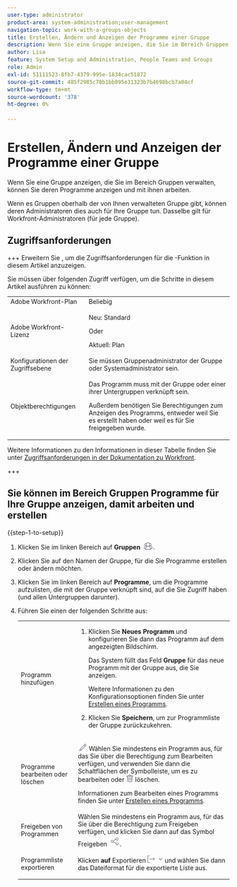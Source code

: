 ```yaml
---
user-type: administrator
product-area: system-administration;user-management
navigation-topic: work-with-a-groups-objects
title: Erstellen, Ändern und Anzeigen der Programme einer Gruppe
description: Wenn Sie eine Gruppe anzeigen, die Sie im Bereich Gruppen verwalten, können Sie deren Programme anzeigen und mit ihnen arbeiten.
author: Lisa
feature: System Setup and Administration, People Teams and Groups
role: Admin
exl-id: 51111523-8fb7-4379-995e-1834cac51872
source-git-commit: 485f2985c70b1bb095e31323b7b4698bcb7a04cf
workflow-type: tm+mt
source-wordcount: '378'
ht-degree: 0%

---
```


# Erstellen, Ändern und Anzeigen der Programme einer Gruppe

Wenn Sie eine Gruppe anzeigen, die Sie im Bereich Gruppen verwalten, können Sie deren Programme anzeigen und mit ihnen arbeiten.

Wenn es Gruppen oberhalb der von Ihnen verwalteten Gruppe gibt, können deren Administratoren dies auch für Ihre Gruppe tun. Dasselbe gilt für Workfront-Administratoren (für jede Gruppe).

## Zugriffsanforderungen

+++ Erweitern Sie , um die Zugriffsanforderungen für die -Funktion in diesem Artikel anzuzeigen.

Sie müssen über folgenden Zugriff verfügen, um die Schritte in diesem Artikel ausführen zu können:

<table style="table-layout:auto"> 
 <col> 
 <col> 
 <tbody> 
  <tr> 
   <td role="rowheader">Adobe Workfront-Plan</td> 
   <td>Beliebig</td> 
  </tr> 
  <tr> 
   <td role="rowheader">Adobe Workfront-Lizenz</td>
   <td><p>Neu: Standard</p>
       <p>Oder</p>
       <p>Aktuell: Plan</p></td>
  <tr> 
   <td role="rowheader">Konfigurationen der Zugriffsebene</td> 
   <td>Sie müssen Gruppenadministrator der Gruppe oder Systemadministrator sein.</td>
  </tr>
  <tr> 
   <td role="rowheader">Objektberechtigungen</td>
   <td> <p>Das Programm muss mit der Gruppe oder einer ihrer Untergruppen verknüpft sein.</p> <p>Außerdem benötigen Sie Berechtigungen zum Anzeigen des Programms, entweder weil Sie es erstellt haben oder weil es für Sie freigegeben wurde.</p></td> 
  </tr> 
  </tr> 
 </tbody> 
</table>

Weitere Informationen zu den Informationen in dieser Tabelle finden Sie unter [Zugriffsanforderungen in der Dokumentation zu Workfront](/help/quicksilver/administration-and-setup/add-users/access-levels-and-object-permissions/access-level-requirements-in-documentation.md).

+++

## Sie können im Bereich Gruppen Programme für Ihre Gruppe anzeigen, damit arbeiten und erstellen

{{step-1-to-setup}}

1. Klicken Sie im linken Bereich auf **Gruppen** ![Gruppen](assets/groups-icon.png).

1. Klicken Sie auf den Namen der Gruppe, für die Sie Programme erstellen oder ändern möchten.
1. Klicken Sie im linken Bereich auf **Programme**, um die Programme aufzulisten, die mit der Gruppe verknüpft sind, auf die Sie Zugriff haben (und allen Untergruppen darunter).
1. Führen Sie einen der folgenden Schritte aus:

   <table style="table-layout:auto"> 
    <col> 
    <col> 
    <tbody> 
     <tr> 
      <td role="rowheader">Programm hinzufügen</td> 
      <td> 
       <ol> 
        <li value="1"> <p>Klicken Sie <strong>Neues Programm</strong> und konfigurieren Sie dann das Programm auf dem angezeigten Bildschirm. </p> <p>Das System füllt das Feld <strong>Gruppe</strong> für das neue Programm mit der Gruppe aus, die Sie anzeigen.</p> <p>Weitere Informationen zu den Konfigurationsoptionen finden Sie unter <a href="../../../manage-work/portfolios/create-and-manage-programs/create-program.md" class="MCXref xref">Erstellen eines Programms</a>.</p> </li> 
        <li value="2"> <p>Klicken Sie <strong>Speichern</strong>, um zur Programmliste der Gruppe zurückzukehren.</p> </li> 
       </ol> </td> 
     </tr> 
     <tr> 
      <td role="rowheader"> <p>Programme bearbeiten oder löschen</p> </td> 
      <td> <p><img src="assets/edit-icon.png"> Wählen Sie mindestens ein Programm aus, für das Sie über die Berechtigung zum Bearbeiten verfügen, und verwenden Sie dann die Schaltflächen der Symbolleiste, um es zu bearbeiten oder <img src="assets/delete.png"> löschen.</p> <p>Informationen zum Bearbeiten eines Programms finden Sie unter <a href="../../../manage-work/portfolios/create-and-manage-programs/create-program.md" class="MCXref xref">Erstellen eines Programms</a>.</p> </td> 
     </tr> 
     <tr> 
      <td role="rowheader">Freigeben von Programmen</td> 
      <td>Wählen Sie mindestens ein Programm aus, für das Sie über die Berechtigung zum Freigeben verfügen, und klicken Sie dann auf das Symbol Freigeben <img src="assets/share-icon.png">.</td> 
     </tr> 
     <tr> 
      <td role="rowheader"> <p>Programmliste exportieren</p> </td> 
      <td>Klicken <strong> auf </strong>Exportieren<img src="assets/export.png"> und wählen Sie dann das Dateiformat für die exportierte Liste aus.</td> 
     </tr> 
    </tbody> 
   </table>
